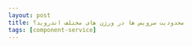 ```yaml
---
layout: post
title: محدودیت سرویس ها در ورژن های مختلف اندروید؟
tags: [component-service]
---
```




